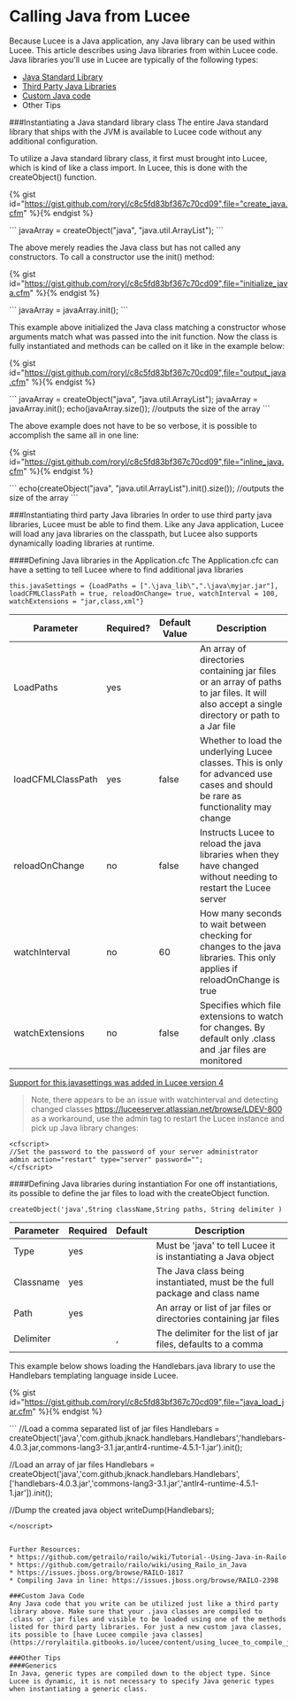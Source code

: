 # Calling Java from Lucee

Because Lucee is a Java application, any Java library can be used within Lucee. This article describes using Java libraries from within Lucee code. Java libraries you'll use in Lucee are typically of the following types:

* [Java Standard Library](#instantiating-a-java-standard-library-class)
* [Third Party Java Libraries](#instantiating-third-party-java-libraries)
* [Custom Java code](#compiling-and-running-java-source-files)
* Other Tips

###Instantiating a Java standard library class
The entire Java standard library that ships with the JVM is available to Lucee code without any additional configuration.

To utilize a Java standard library class, it first must brought into Lucee, which is kind of like a class import. In Lucee, this is done with the createObject() function.

{% gist id="https://gist.github.com/roryl/c8c5fd83bf367c70cd09",file="create_java.cfm" %}{% endgist %}

<noscript>
```
<cfscript>
javaArray = createObject("java", "java.util.ArrayList");
</cfscript>
```
</noscript>

The above merely readies the Java class but has not called any constructors. To call a constructor use the init() method:

{% gist id="https://gist.github.com/roryl/c8c5fd83bf367c70cd09",file="initialize_java.cfm" %}{% endgist %}

<noscript>
```
<cfscript>
javaArray = javaArray.init();
</cfscript>
```
</noscript>

This example above initialized the Java class matching a constructor whose arguments match what was passed into the init function. Now the class is fully instantiated and methods can be called on it like in the example below:

{% gist id="https://gist.github.com/roryl/c8c5fd83bf367c70cd09",file="output_java.cfm" %}{% endgist %}

<noscript>
```
<cfscript>
javaArray = createObject("java", "java.util.ArrayList");
javaArray = javaArray.init();
echo(javaArray.size()); //outputs the size of the array
</cfscript>
```
</noscript>

The above example does not have to be so verbose, it is possible to accomplish the same all in one line:

{% gist id="https://gist.github.com/roryl/c8c5fd83bf367c70cd09",file="inline_java.cfm" %}{% endgist %}

<noscript>
```
<cfscript>
echo(createObject("java", "java.util.ArrayList").init().size()); //outputs the size of the array
</cfscript>
```
</noscript>

###Instantiating third party Java libraries
In order to use third party java libraries, Lucee must be able to find them. Like any Java application, Lucee will load any java libraries on the  classpath, but Lucee also supports dynamically loading libraries at runtime.

####Defining Java libraries in the Application.cfc
The Application.cfc can have a setting to tell Lucee where to find additional java libraries

`this.javaSettings = {LoadPaths = [".\java_lib\",".\java\myjar.jar"], loadCFMLClassPath = true, reloadOnChange= true, watchInterval = 100, watchExtensions = "jar,class,xml"}`

| Parameter | Required? | Default Value |  Description |
| -- | -- | -- | -- |
| LoadPaths | yes | | An array of directories containing jar files or an array of paths to jar files. It will also accept a single directory or path to a Jar file|
| loadCFMLClassPath | yes | false | Whether to load the underlying Lucee classes. This is only for advanced use cases and should be rare as functionality may change |
| reloadOnChange | no | false | Instructs Lucee to reload the java libraries when they have changed without needing to restart the Lucee server |
| watchInterval | no | 60 | How many seconds to wait between checking for changes to the java libraries. This only applies if reloadOnChange is true |
| watchExtensions | no | false |  Specifies which file extensions to watch for changes. By default only .class and .jar files are monitored |

[Support for this.javasettings was added in Lucee version 4](https://issues.jboss.org/browse/RAILO-1971)
> Note, there appears to be an issue with watchinterval and detecting changed classes https://luceeserver.atlassian.net/browse/LDEV-800 as a workaround, use the admin tag to restart the Lucee instance and pick up Java library changes:

```
<cfscript>
//Set the password to the password of your server administrator
admin action="restart" type="server" password="";
</cfscript>
```


####Defining Java libraries during instantiation
For one off instantiations, its possible to define the jar files to load with the createObject function. 

`createObject('java',String className,String paths, String delimiter )`

| Parameter | Required | Default | Description |
| -- | -- | -- | -- |
| Type | yes |  | Must be 'java' to tell Lucee it is instantiating a Java object |
| Classname | yes |  | The Java class being instantiated, must be the full package and class name |
| Path | yes |  | An array or list of jar files or directories containing jar files |
| Delimiter | | , | The delimiter for the list of jar files, defaults to a comma  |

This example below shows loading the Handlebars.java library to use the Handlebars templating language inside Lucee.

{% gist id="https://gist.github.com/roryl/c8c5fd83bf367c70cd09",file="java_load_jar.cfm" %}{% endgist %}

<noscript>
```
<cfscript>
//Load a comma separated list of jar files
Handlebars = createObject('java','com.github.jknack.handlebars.Handlebars','handlebars-4.0.3.jar,commons-lang3-3.1.jar,antlr4-runtime-4.5.1-1.jar').init();

//Load an array of jar files
Handlebars = createObject('java','com.github.jknack.handlebars.Handlebars',['handlebars-4.0.3.jar','commons-lang3-3.1.jar','antlr4-runtime-4.5.1-1.jar']).init();

//Dump the created java object
writeDump(Handlebars);
</cfscript>
```
</noscript>


Further Resources: 
* https://github.com/getrailo/railo/wiki/Tutorial--Using-Java-in-Railo
* https://github.com/getrailo/railo/wiki/using_Railo_in_Java
* https://issues.jboss.org/browse/RAILO-1817
* Compiling Java in line: https://issues.jboss.org/browse/RAILO-2398

###Custom Java Code
Any Java code that you write can be utilized just like a third party library above. Make sure that your .java classes are compiled to .class or .jar files and visible to be loaded using one of the methods listed for third party libraries. For just a new custom java classes, its possible to [have Lucee compile java classes](https://rorylaitila.gitbooks.io/lucee/content/using_lucee_to_compile_java.html).

###Other Tips
####Generics
In Java, generic types are compiled down to the object type. Since Lucee is dynamic, it is not necessary to specify Java generic types when instantiating a generic class.
